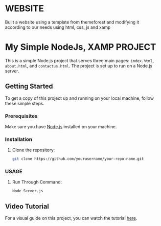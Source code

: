 # WEBSITE
Built a website using a template from themeforest and modifying it according to our needs using html, css, js and xamp

# My Simple NodeJs, XAMP PROJECT

This is a simple Node.js project that serves three main pages: `index.html`, `about.html`, and `contactus.html`. The project is set up to run on a Node.js server.

## Getting Started

To get a copy of this project up and running on your local machine, follow these simple steps.

### Prerequisites

Make sure you have [Node.js](https://nodejs.org/) installed on your machine.

### Installation

1. Clone the repository:
   ```bash
   git clone https://github.com/yourusername/your-repo-name.git


### USAGE

1. Run Through Command:
   ```bash
   Node Server.js

## Video Tutorial
  For a visual guide on this project, you can watch the tutorial [here](https://www.youtube.com/watch?v=yHv_DyN7flE&ab_channel=zixzax).

  
